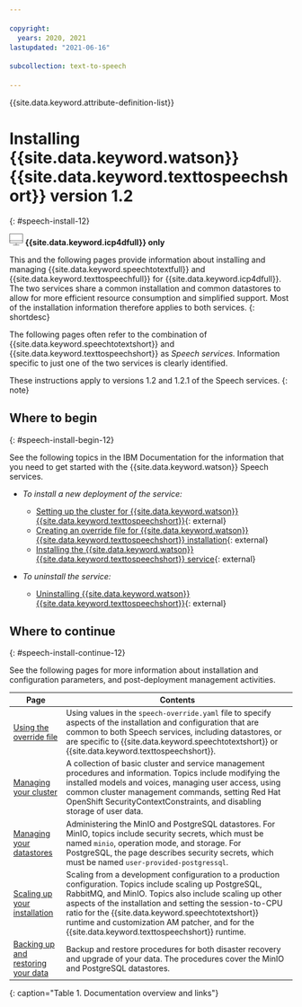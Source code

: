 ```yaml
---

copyright:
  years: 2020, 2021
lastupdated: "2021-06-16"

subcollection: text-to-speech

---
```


{{site.data.keyword.attribute-definition-list}}

# Installing {{site.data.keyword.watson}} {{site.data.keyword.texttospeechshort}} version 1.2
{: #speech-install-12}

![Cloud Pak for Data only](images/cloud-pak.png) **{{site.data.keyword.icp4dfull}} only**

This and the following pages provide information about installing and managing {{site.data.keyword.speechtotextfull}} and {{site.data.keyword.texttospeechfull}} for {{site.data.keyword.icp4dfull}}. The two services share a common installation and common datastores to allow for more efficient resource consumption and simplified support. Most of the installation information therefore applies to both services.
{: shortdesc}

The following pages often refer to the combination of {{site.data.keyword.speechtotextshort}} and {{site.data.keyword.texttospeechshort}} as *Speech services.* Information specific to just one of the two services is clearly identified.

These instructions apply to versions 1.2 and 1.2.1 of the Speech services.
{: note}

## Where to begin
{: #speech-install-begin-12}

See the following topics in the IBM Documentation for the information that you need to get started with the {{site.data.keyword.watson}} Speech services.

-   *To install a new deployment of the service:*

    -   [Setting up the cluster for {{site.data.keyword.watson}} {{site.data.keyword.texttospeechshort}}](https://www.ibm.com/support/knowledgecenter/SSQNUZ_3.5.0/svc-text/tts-svc-install-adm.html){: external}
    -   [Creating an override file for {{site.data.keyword.watson}} {{site.data.keyword.texttospeechshort}} installation](https://www.ibm.com/support/knowledgecenter/SSQNUZ_3.5.0/svc-text/tts-svc-override.html){: external}
    -   [Installing the {{site.data.keyword.watson}} {{site.data.keyword.texttospeechshort}} service](https://www.ibm.com/support/knowledgecenter/SSQNUZ_3.5.0/svc-text/tts-svc-install.html){: external}

<!--
-   *To upgrade an existing deployment of the service:*

    -   [Preparing to upgrade {{site.data.keyword.watson}} {{site.data.keyword.texttospeechshort}}](https://www.ibm.com/support/knowledgecenter/SSQNUZ_3.5.0/svc-text/tts-svc-upgrade-adm.html){: external}
    -   [Upgrading {{site.data.keyword.watson}} {{site.data.keyword.texttospeechshort}}](https://www.ibm.com/support/knowledgecenter/SSQNUZ_3.5.0/svc-text/tts-upgrade-svc.html){: external}
-->

-   *To uninstall the service:*

    -   [Uninstalling {{site.data.keyword.watson}} {{site.data.keyword.texttospeechshort}}](https://www.ibm.com/support/knowledgecenter/SSQNUZ_3.5.0/svc-text/tts-svc-uninstall.html){: external}

## Where to continue
{: #speech-install-continue-12}

See the following pages for more information about installation and configuration parameters, and post-deployment management activities.

| Page | Contents |
|------|----------|
| [Using the override file](/docs/text-to-speech?topic=text-to-speech-speech-override-12) | Using values in the `speech-override.yaml` file to specify aspects of the installation and configuration that are common to both Speech services, including datastores, or are specific to {{site.data.keyword.speechtotextshort}} or {{site.data.keyword.texttospeechshort}}. |
| [Managing your cluster](/docs/text-to-speech?topic=text-to-speech-speech-cluster-12) | A collection of basic cluster and service management procedures and information. Topics include modifying the installed models and voices, managing user access, using common cluster management commands, setting Red Hat OpenShift SecurityContextConstraints, and disabling storage of user data. |
| [Managing your datastores](/docs/text-to-speech?topic=text-to-speech-speech-datastores-12) | Administering the MinIO and PostgreSQL datastores. For MinIO, topics include security secrets, which must be named `minio`, operation mode, and storage. For PostgreSQL, the page describes security secrets, which must be named `user-provided-postgressql`. |
| [Scaling up your installation](/docs/text-to-speech?topic=text-to-speech-speech-scaling-12) | Scaling from a development configuration to a production configuration. Topics include scaling up PostgreSQL, RabbitMQ, and MinIO. Topics also include scaling up other aspects of the installation and setting the session-to-CPU ratio for the {{site.data.keyword.speechtotextshort}} runtime and customization AM patcher, and for the {{site.data.keyword.texttospeechshort}} runtime. |
| [Backing up and restoring your data](/docs/text-to-speech?topic=text-to-speech-speech-backup-12) | Backup and restore procedures for both disaster recovery and upgrade of your data. The procedures cover the MinIO and PostgreSQL datastores. |
{: caption="Table 1. Documentation overview and links"}
